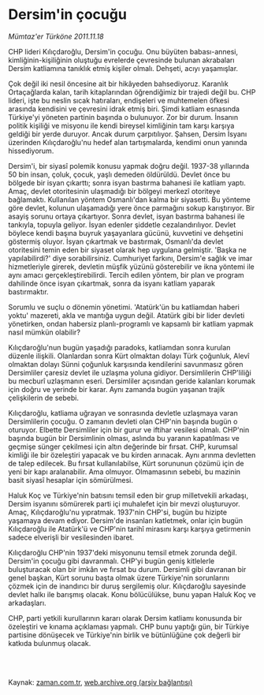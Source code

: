 # Dersim'in çocuğu

*Mümtaz'er Türköne 2011.11.18*

<td class="columnist-detail">
<p>CHP lideri Kılıçdaroğlu, Dersim'in çocuğu. Onu büyüten babası-annesi, kimliğinin-kişiliğinin oluştuğu evrelerde çevresinde bulunan akrabaları Dersim katliamına tanıklık etmiş kişiler olmalı. Dehşeti, acıyı yaşamışlar.</p>
<p>
<div id="haberMetinDiv">
<p>Çok değil iki nesil öncesine ait bir hikâyeden bahsediyoruz. Karanlık Ortaçağlarda kalan, tarih kitaplarından öğrendiğimiz bir trajedi değil bu. CHP lideri, işte bu neslin sıcak hatıraları, endişeleri ve muhtemelen öfkesi arasında kendisini ve çevresini idrak etmiş biri. Şimdi katliam esnasında Türkiye'yi yöneten partinin başında o bulunuyor. Zor bir durum. İnsanın politik kişiliği ve misyonu ile kendi bireysel kimliğinin tam karşı karşıya geldiği bir yerde duruyor. Ancak durum çarpıtılıyor. Şahsen, Dersim İsyanı üzerinden Kılıçdaroğlu'nu hedef alan tartışmalarda, kendimi onun yanında hissediyorum.
<p>Dersim'i, bir siyasî polemik konusu yapmak doğru değil. 1937-38 yıllarında 50 bin insan, çoluk, çocuk, yaşlı demeden öldürüldü. Devlet önce bu bölgede bir isyan çıkarttı; sonra isyan bastırma bahanesi ile katliam yaptı. Amaç, devlet otoritesinin ulaşmadığı bir bölgeyi merkezî otoriteye bağlamaktı. Kullanılan yöntem Osmanlı'dan kalma bir siyasetti. Bu yönteme göre devlet, kolunun ulaşamadığı yere önce parmağını sokup karıştırıyor. Bir asayiş sorunu ortaya çıkartıyor. Sonra devlet, isyan bastırma bahanesi ile tankıyla, topuyla geliyor. İsyan edenler şiddetle cezalandırılıyor. Devlet böylece kendi başına buyruk yaşayanlara gücünü, kuvvetini ve dehşetini göstermiş oluyor. İsyan çıkartmak ve bastırmak, Osmanlı'da devlet otoritesini temin eden bir siyaset olarak hep uygulana gelmiştir. 'Başka ne yapılabilirdi?' diye sorabilirsiniz. Cumhuriyet farkını, Dersim'e sağlık ve imar hizmetleriyle girerek, devletin müşfik yüzünü gösterebilir ve ikna yöntemi ile aynı amacı gerçekleştirebilirdi. Tercih edilen yöntem, bir plan ve program dahilinde önce isyan çıkartmak, sonra da isyanı katliam yaparak bastırmaktır.
<p>Sorumlu ve suçlu o dönemin yönetimi. 'Atatürk'ün bu katliamdan haberi yoktu' mazereti, akla ve mantığa uygun değil. Atatürk gibi bir lider devleti yönetirken, ondan habersiz planlı-programlı ve kapsamlı bir katliam yapmak nasıl mümkün olabilir?
<p>Kılıçdaroğlu'nun bugün yaşadığı paradoks, katliamdan sonra kurulan düzenle ilişkili. Olanlardan sonra Kürt olmaktan dolayı Türk çoğunluk, Alevî olmaktan dolayı Sünni çoğunluk karşısında kendilerini savunmasız gören Dersimliler çaresiz devlet ile uzlaşma yoluna gidiyor. Dersimlilerin CHP'liliği bu mecburî uzlaşmanın eseri. Dersimliler açısından geride kalanları korumak için doğru ve yerinde bir karar. Aynı zamanda bugün yaşanan trajik çelişkilerin de sebebi.
<p>Kılıçdaroğlu, katliama uğrayan ve sonrasında devletle uzlaşmaya varan Dersimlilerin çocuğu. O zamanın devleti olan CHP'nin başında bugün o oturuyor. Elbette Dersimliler için bir gurur ve iftihar vesilesi olmalı. CHP'nin başında bugün bir Dersimlinin olması, aslında bu yaranın kapatılması ve geçmişe sünger çekilmesi için altın değerinde bir fırsat. CHP, kurumsal kimliği ile bir özeleştiri yapacak ve bu kirden arınacak. Aynı arınma devletten de talep edilecek. Bu fırsat kullanılabilse, Kürt sorununun çözümü için de yeni bir kapı aralanabilir. Ama olmuyor. Olmamasının sebebi, bu mazinin basit siyasî hesaplar için sömürülmesi.
<p>Haluk Koç ve Türkiye'nin batısını temsil eden bir grup milletvekili arkadaşı, Dersim isyanını sömürerek parti içi muhalefet için bir mevzi oluşturuyor. Amaç, Kılıçdaroğlu'nu yıpratmak. 1937'nin CHP'si, bugün bu hizipte yaşamaya devam ediyor. Dersim'de insanları katletmek, onlar için bugün Kılıçdaroğlu ile Atatürk'ü ve CHP'nin tarihî mirasını karşı karşıya getirmenin sadece elverişli bir vesilesinden ibaret.
<p>Kılıçdaroğlu CHP'nin 1937'deki misyonunu temsil etmek zorunda değil. Dersim'in çocuğu gibi davranmalı. CHP'yi bugün geniş kitlelerle buluşturacak olan bir imkân ve fırsat bu durum. Dersimli gibi davranan bir genel başkan, Kürt sorunu başta olmak üzere Türkiye'nin sorunlarını çözmek için de inandırıcı bir duruş sergilemiş olur. Kılıçdaroğlu sayesinde devlet halkı ile barışmış olacak. Konu bölücülükse, bunu yapan Haluk Koç ve arkadaşları. 
<p>CHP, parti yetkili kurullarının kararı olarak Dersim katliamı konusunda bir özeleştiri ve kınama açıklaması yapmalı. CHP bunu yaptığı gün, bir Türkiye partisine dönüşecek ve Türkiye'nin birlik ve bütünlüğüne çok değerli bir katkıda bulunmuş olacak. 
<p></p></p></p></p></p></p></p></p></p></div>
</p>


<p><br>
		 </br></p></td>

Kaynak: [zaman.com.tr](http://zaman.com.tr/yazar.do?yazino=1203456), [web.archive.org (arşiv bağlantısı)](http://web.archive.org/web/20120103124409/http://www.zaman.com.tr:80/yazar.do?yazino=1203456)
